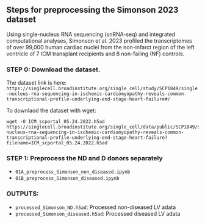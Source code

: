 ## Steps for preprocessing the Simonson 2023 dataset

Using single-nucleus RNA sequencing (snRNA-seq) and integrated computational analyses, Simonson et al. 2023 profiled the transcriptomes of over 99,000 human cardiac nuclei from the non-infarct region of the left ventricle of 7 ICM transplant recipients and 8 non-failing (NF) controls. 

### STEP 0: Download the dataset.

The dataset link is here: `https://singlecell.broadinstitute.org/single_cell/study/SCP1849/single-nucleus-rna-sequencing-in-ischemic-cardiomyopathy-reveals-common-transcriptional-profile-underlying-end-stage-heart-failure#/`

To downlaod the dataset with wget: 
```
wget -O ICM_scportal_05.24.2022.h5ad https://singlecell.broadinstitute.org/single_cell/data/public/SCP1849/single-nucleus-rna-sequencing-in-ischemic-cardiomyopathy-reveals-common-transcriptional-profile-underlying-end-stage-heart-failure?filename=ICM_scportal_05.24.2022.h5ad
```

### STEP 1: Preprocess the ND and D donors separately
- `01A_preprocess_Simonson_non_diseased.ipynb`
- `01B_preprocess_Simonson_diseased.ipynb`

### OUTPUTS:
- `processed_Simonson_ND.h5ad`: Processed non-diseased LV adata
- `processed_Simonson_diseased.h5ad`: Processed diseased LV adata 
